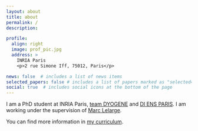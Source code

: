 ```yaml
---
layout: about
title: about
permalink: /
description:

profile:
  align: right
  image: prof_pic.jpg
  address: >
    INRIA Paris
    <p>2 rue Simone Iff, 75012, Paris</p>

news: false  # includes a list of news items
selected_papers: false # includes a list of papers marked as "selected={true}"
social: true  # includes social icons at the bottom of the page
---
```


I am a PhD student at INRIA Paris, [team DYOGENE](https://www.di.ens.fr/dyogene/) and [DI ENS PARIS](https://www.di.ens.fr/).
I am working under the supervision of [Marc Lelarge](https://www.di.ens.fr/~lelarge/).

You can find more information in [my curriculum](CV.pdf).
